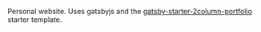 Personal website. Uses gatsbyjs and the [gatsby-starter-2column-portfolio](https://github.com/praagyajoshi/gatsby-starter-2column-portfolio) starter template.